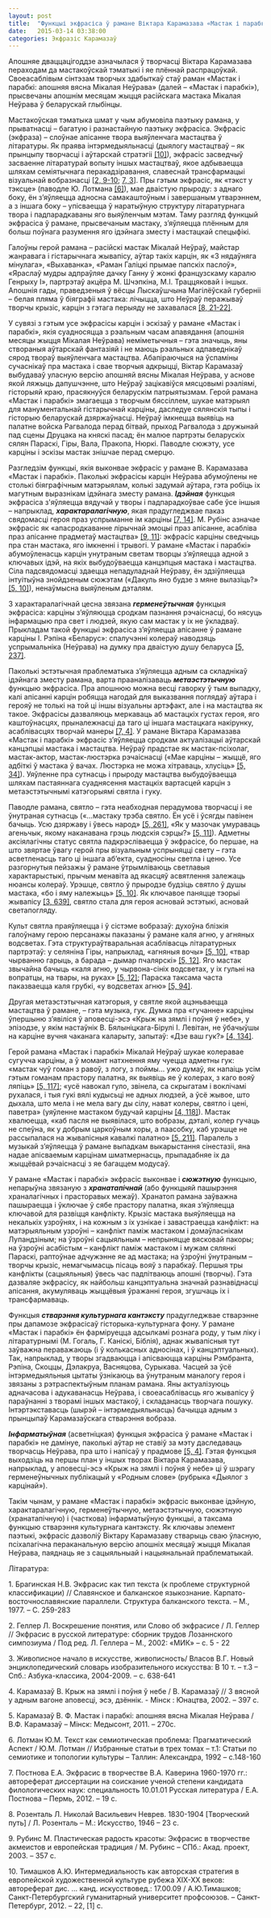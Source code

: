 ```yaml
---
layout: post
title:  "Функцыі экфрасіса ў рамане Віктара Карамазава «Мастак і парабкі»"
date:   2015-03-14 03:38:00
categories: Экфразіс Карамазаў
---
```



Апошняе дваццацігоддзе азначылася ў творчасці Віктара Карамазава пераходам да мастакоўскай тэматыкі і яе плённай распрацоўкай. Своеасаблівым сінтэзам творчых здабыткаў стаў раман «Мастак і парабкі: апошняя вясна Мікалая Неўрава» (далей – «Мастак і парабкі»), прысвечаны апошнім месяцам жыцця расійскага мастака Мікалая Неўрава ў беларускай глыбінцы.

Мастакоўская тэматыка шмат у чым абумовіла паэтыку рамана, у прыватнасці – багатую і разнастайную паэтыку экфрасіса. Экфрасіс (экфраза) – слоўнае апісанне твора выяўленчага мастацтва ў літаратуры. Як праява інтэрмедыяльнасці (дыялогу мастацтваў – як прынцыпу творчасці і аўтарскай стратэгіі [[10]](#kn10)), экфрасіс засведчыў засваенне літаратурай вопыту іншых мастацтваў, якое адбываецца шляхам семіятычнага перакадзіравання, славеснай трансфармацыі візуальнай вобразнасці [[2, 9-10](#kn2); [7, 3](#kn7)]. Пры гэтым экфрасіс, як «тэкст у тэксце» (паводле Ю. Лотмана [[6]](#kn6)), мае дваістую прыроду: з аднаго боку, ён з’яўляецца адносна самакаштоўным і завершаным утварэннем, а з іншага боку – упісваецца ў наратыўную структуру літаратурнага твора і падпарадкаваны яго выяўленчым мэтам. Таму разгляд функцый экфрасіса ў рамане, прысвечаным мастаку, з’яўляецца плённым для больш поўнага разумення яго ідэйнага зместу і мастацкай спецыфікі.  

Галоўны герой рамана – расійскі мастак Мікалай Неўраў, майстар жанравага і гістарычнага жывапісу, аўтар такіх карцін, як «З нядаўняга мінулага», «Выхаванка», «Раман Галіцкі прымае папскіх паслоў», «Яраслаў мудры адпраўляе дачку Ганну ў жонкі французскаму каралю Генрыху І», партрэтаў акцёра М. Шчэпкіна, М.І. Траццяковай і іншых. Апошнія гады, праведзеныя ў вёсцы Лыскаўшчына Магілёўскай губерніі – белая пляма ў біяграфіі мастака: лічыцца, што Неўраў перажываў творчы крызіс, карцін з гэтага перыяду не захавалася [[8, 21-22]](#kn8).

У сувязі з гэтым усе экфрасісы карцін і эскізаў у рамане «Мастак і парабкі», якія суадносяцца з рэальным часам апавядання (апошнія месяцы жыцця Мікалая Неўрава) неміметычныя – гэта значыць, яны створаныя аўтарскай фантазіяй і не маюць рэальных адпаведнікаў сярод твораў выяўленчага мастацтва. Абапіраючыся на ўспаміны сучаснікаў пра мастака і свае творчыя адкрыцці, Віктар Карамазаў выбудаваў  уласную версію апошняй вясны Мікалая Неўрава, у аснове якой ляжыць дапушчэнне, што Неўраў зацікавіўся мясцовымі рэаліямі, гісторыяй краю, прасякнуўся беларускім патрыятызмам. Герой рамана «Мастак і парабкі» змагаецца з творчым бяссіллем, шукае матэрыял для манументальнай гістарычнай карціны, даследуе сялянскія тыпы і гісторыю беларускай дзяржаўнасці. Неўраў імкнецца выявіць на палатне войска Рагвалода перад бітвай, прыход Рагвалода з дружынай пад сцены Друцака на княскі пасад; ён малюе партрэты беларускіх сялян Параскі, Гіры, Вала, Пракопа, Нюркі. Паводле сюжэту, усе карціны і эскізы мастак знішчае перад смерцю.

Разгледзім функцыі, якія выконвае экфрасіс у рамане В. Карамазава «Мастак і парабкі». Паколькі экфрасісы карцін Неўрава абумоўлены не столькі біяграфічным матэрыялам, колькі задумай аўтара, гэта робіць іх магутным выразнікам ідэйнага зместу рамана. ***Ідэйная*** функцыя экфрасісa з'яўляецца вядучай у творы і падпарадкоўвае сабе ўсе іншыя – напрыклад, ***характаралагічную***, якая прадугледжвае паказ свядомасці героя праз успрыманне ім карціны [[7, 14]](#kn7). М. Рубінс азначае экфрасіс як «апасродкаванне лірычнай эмоцыі праз апісанне, асабліва праз апісанне прадметаў мастацтва» [[9, 11]](#kn9): экфрасіс карціны сведчыць пра стан мастака, яго імкненні і трывогі. У рамане «Мастак і парабкі» абумоўленасць карцін унутраным светам творцы з’яўляецца адной з ключавых ідэй, на якіх выбудоўваецца канцэпцыя мастака і мастацтва. Сіла падсвядомасці здаецца непадуладнай Неўраву, ён здзіўляецца інтуітыўна знойдзеным сюжэтам («Дакуль яно будзе з мяне вылазіць?» [[5, 10]](#kn5)), ненаўмысна выяўленым дэталям. 

З характаралагічнай цесна звязана ***герменеўтычная*** функцыя экфрасіса: карціны з’яўляюцца сродкам пазнання рэчаіснасці, бо нясуць інфармацыю пра свет і людзей, якую сам мастак у іх не ўкладваў. Прыкладам такой функцыі экфрасіса з’яўляецца апісанне ў рамане карціны І. Рэпіна «Беларус»: спалучэнні колераў наводзяць успрымальніка (Неўрава) на думку пра дваістую душу беларуса [[5, 237]](#kn5). 

Паколькі эстэтычная праблематыка з’яўляецца адным са складнікаў ідэйнага зместу рамана, варта прааналізаваць ***метаэстэтычную*** функцыю экфрасіса. Пра апошнюю можна весці гаворку ў тым выпадку, калі апісанні карцін робяцца нагодай для выказвання поглядаў аўтара і герояў не толькі на той ці іншы візуальны артэфакт, але і на мастацтва як такое. Экфрасісы дазваляюць меркаваць аб мастацкіх густах героя, яго каштоўнасцях, прыналежнасці да таго ці іншага мастацкага накірунку, асаблівасцях творчай манеры [[7, 4]](#kn7). У рамане Віктара Карамазава «Мастак і парабкі» экфрасіс з’яўляецца сродкам актуалізацыі аўтарскай канцэпцыі мастака і мастацтва.  Неўраў прадстае як мастак-псіхолаг, мастак-актор, мастак-люстэрка рэчаіснасці («Мае карціны – жыццё, яго адбіткі ў мастака ў вачах. Люстэрка не можа хітраваць, хлусіць» [[5, 34]](#kn5)). Уяўленне пра сутнасць і прыроду мастацтва выбудоўваецца шляхам пастаяннага суаднясення мастацкіх вартасцей карцін з метаэстэтычнымі катэгорыямі святла і гуку. 

Паводле рамана, святло – гэта неабходная перадумова творчасці і яе ўнутраная сутнасць («…мастаку трэба святло. Ён усё і ўсягды павінен бачыць. Усю дзяржаву і ўвесь народ» [[5, 261]](#kn5), «Як у мазочак умураваць агеньчык, якому наканавана грэць людскія сэрцы?» [[5, 11]](#kn5)). Адметны аксіялагічны статус святла падкрэсліваецца ў экфрасісе, бо першае, на што звяртае ўвагу герой пры візуальным успрыняцці свету – гэта асветленасць таго ці іншага аб’екта, суадносіны светла і ценю. Усе разгорнутыя пейзажы ў рамане ўтрымліваюць светлавыя характарыстыкі, прычым менавіта ад якасцяў асвятлення залежаць нюансы колераў. Урэшце, святло ў прыродзе будзіць святло ў душы мастака, «бо і яму належыць» [[5, 10]](#kn5). Як ключавое паняцце тэорыі жывапісу [[3, 639]](#kn3), святло стала для героя асновай эстэтыкі, асновай светапогляду. 

Культ святла праяўляецца і ў сістэме вобразаў: духоўна блізкія галоўнаму герою персанажы паказаны ў рамане каля агню, у агняных водсветах. Гэта структураўтваральная асаблівасць літаратурных партрэтаў: у селяніна Гіры, напрыклад, «агняныя вочы» [[5, 10]](#kn5), «твар чырванню гарыць, а барада – дымар пчалярскі» [[5, 12]](#kn5). Яго мастак звычайна бачыць «каля агню, у чырвона-сініх водсветах, у іх гульні на вопратцы, на твары, на руках» [[5, 12]](#kn5); Параска таксама часта паказваецца каля грубкі, «у водсветах агню» [[5, 94]](#kn5). 

Другая метаэстэтычная катэгорыя, у святле якой ацэньваецца мастацтва ў рамане, – гэта музыка, гук. Думка пра «гучанне» карціны ўпершыню з’явіліся ў аповесці-эсэ «Крыж на зямлі і поўня ў небе», у эпізодзе, у якім настаўнік В. Бялыніцкага-Бірулі І. Левітан, не ўбачыўшы на карціне вучня чаканага каларыту, запытаў: «Дзе ваш гук?» [[4, 134]](#kn4). 

Герой рамана «Мастак і парабкі» Мікалай Неўраў шукае колеравае сугучча карціны, а ў момант натхнення яму чуецца адметны гук: «мастак чуў гоман з равоў, з логу, з поймы… ужо думаў, як напаіць усім гэтым гоманам прастору палатна, як выявіць яе ў колерах, з каго вояў ляпіць» [[5, 117]](#kn5); «усё навокал гуло, звінела, са скрыгатам і воклічамі рухалася, і тыя гукі вялі кудысьці не адных людзей, а ўсё жывое, што дыхала, што мела і не мела вагу ды сілу, нават колеры, святло і цені, паветра» (уяўленне мастаком будучай карціны [[4, 118]](#kn4)). Мастак хвалюецца, «каб пасля не выявілася, што вобразы, дэталі, колер гучаць не спеўна, як у добрым царкоўным хоры, а паасобку, каб урэшце не рассыпалася на жывапісныя кавалкі палатно» [[5, 211]](#kn5). Паралель з музыкай з’яўляецца ў рамане выпадкам выкарыстання сінестазіі, яна надае апісваемым карцінам шматмернасць, прыпадабняе іх да жыццёвай рэчаіснасці з яе багаццем модусаў. 

У рамане «Мастак і парабкі» экфрасіс выконвае і ***сюжэтную*** функцыю, непарыўна звязаную з ***хранатапічнай*** (або функцыяй пашырэння храналагічных і прасторавых межаў). Хранатоп рамана заўважна пашыраецца і ўключае ў сябе прастору палатна, якая з’яўляецца ключавой для развіцця канфлікту. Крызіс мастака выяўляецца на некалькіх узроўнях, і на кожным з іх узнікае і завастраецца канфлікт: на матэрыяльным узроўні – канфлікт паміж мастаком і домаўласнікам Лупандзіным; на ўзроўні сацыяльным – непрыняцце вясковай пакоры; на ўзроўні асабістым – канфлікт паміж мастаком і мужам сялянкі Параскі, раптоўнае адчужэнне яе ад мастака; на ўзроўні ўнутраным – творчы крызіс, немагчымасць пісаць вояў з парабкаў. Першыя тры канфлікты (сацыяльныя) ўвесь час падпітваюць апошні (творчы). Гэта дазваляе экфрасісу, як найбольш канцэптуальна значнай разнавіднасці апісання, акумуляваць жыццёвыя ўражанні героя, згушчаць іх і трансфармаваць.

Функцыя ***стварэння культурнага кантэксту*** прадугледжвае стварэнне пры дапамозе экфрасісаў гісторыка-культурнага фону. У рамане «Мастак і парабкі» ён фарміруецца адсылкамі рознага роду, у тым ліку і літаратурнымі (М. Гогаль, Г. Каніскі, Біблія), аднак жывапісныя тут заўважна пераважаюць (і ў колькасных адносінах, і ў канцэптуальных). Так, напрыклад, у творы згадваюцца і апісваюцца карціны Рэмбранта, Рэпіна, Скоццы, Дэлакруа, Васняцова, Сурыкава. Часцей за ўсё інтэрмедыяльныя цытаты ўзнікаюць ва ўнутраным маналогу героя і звязаны з рэтраспектыўным планам рамана. Яны актуалізуюць адначасова і адукаванасць Неўрава, і своеасаблівасць яго жывапісу ў параўнанні з творамі іншых мастакоў, і складанасць творчага пошуку. Інтэртэкставасць (шырэй – інтэрмедыяльнасць) бачыцца адным з прынцыпаў Карамазаўскага стварэння вобраза. 

***Інфарматыўная*** (асветніцкая) функцыя экфрасіса ў рамане «Мастак і парабкі»  не дамінуе, паколькі аўтар не ставіў за мэту даследаваць творчасць Неўрава, пра што і напісаў у прадмове [[5, 4]](#kn5). Гэтая функцыя выходзіць на першы план у іншых творах Віктара Карамазава, напрыклад, у аповесці-эсэ «Крыж на зямлі і поўня ў небе» ці ў шэрагу герменеўнычных публікацый у «Родным слове» (рубрыка «Дыялог з карцінай»). 

Такім чынам, у рамане «Мастак і парабкі» экфрасіс выконвае ідэйную, характаралагічную, герменеўтычную, метаэстэтычную, сюжэтную (хранатапічную) і (часткова) інфарматыўную функцыі, а таксама функцыю стварэння культурнага кантэксту. Як ключавы элемент паэтыкі, экфрасіс дазволіў Віктару Карамазаву стварыць сваю ўласную, псіхалагічна пераканальную версію апошніх месяцаў жыцця Мікалая Неўрава, паяднаць яе з сацыяльныай і нацыянальнай праблематыкай. 

 
Літаратура:

<a name='kn1'></a>1.	Брагинская Н.В. Экфрасис как тип текста (к проблеме структурной классификации) // Славянское и балканское языкознание. Карпато-восточнославянские параллели. Структура балканского текста. – М., 1977. – С. 259-283

<a name='kn2'></a>2.	Геллер Л. Воскрешение понятия, или Слово об экфрасисе / Л. Геллер // Экфрасис в русской литературе: сборник трудов Лозаннского симпозиума /  Под ред. Л. Геллера – М., 2002: «МИК» – с. 5 - 22

<a name='kn3'></a>3.	Живописное начало в искусстве, живописность/ Власов В.Г. Новый энциклопедический словарь изобразительного искусства: В 10 т. – т.3 – Спб.: Азбука-классика, 2004-2009. – с. 638-641

<a name='kn4'></a>4.	Карамазаў В. Крыж на зямлі і поўня ў небе / В. Карамазаў // З вясной у адным вагоне аповесці, эсэ, дзённік. - Мінск : Юнацтва, 2002. – 397 с. 

<a name='kn5'></a>5.	Карамазаў В. Ф. Мастак і парабкі: апошняя вясна Мікалая Неўрава / В.Ф. Карамазаў – Мінск: Медысонт, 2011. – 270с.

<a name='kn6'></a>6.		Лотман Ю.М. Текст как семиотическая проблема: Прагматический Аспект / Ю.М. Лотман // Избранные статьи в трех томах – т.1: Статьи по семиотике и топологии культуры – Таллин: Александра, 1992 – c.148-160

<a name='kn7'></a>7.	Постнова Е.А. Экфрасис в творчестве В.А. Каверина 1960-1970 гг.: автореферат диссертации на соискание ученой степени кандидата филологических наук: специальность  10.01.01 Русская литература / Е.А. Постнова – Пермь, 2012. – 19 с. 

<a name='kn8'></a>8.	Розенталь Л. Николай Васильевич Неврев. 1830-1904 [Творческий путь] / Л. Розенталь – М.: Искусство, 1946 – 23 с.

<a name='kn9'></a>9.	Рубинс М. Пластическая радость красоты: Экфрасис в творчестве акмеистов и европейская традиция / М. Рубинс – СПб.: Акад. проект, 2003. – 357 с. 

<a name='kn10'></a>10.	Тимашков А.Ю. Интермедиальность как авторская стратегия в европейской художественной культуре рубежа XIX-XX веков: автореферат дис. … канд. искусствовед.: 17.00.09 / А.Ю.Тимашков; Санкт-Петербургский гуманитарный университет профсоюзов. – Санкт-Петербург, 2012. – 22, [1] с.
